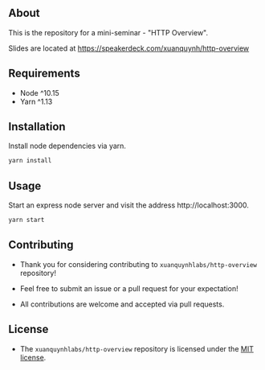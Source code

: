 ## About

This is the repository for a mini-seminar - "HTTP Overview".

Slides are located at https://speakerdeck.com/xuanquynh/http-overview

## Requirements

- Node ^10.15
- Yarn ^1.13

## Installation

Install node dependencies via yarn.

```bash
yarn install
```

## Usage

Start an express node server and visit the address http://localhost:3000.

```bash
yarn start
```

## Contributing

- Thank you for considering contributing to `xuanquynhlabs/http-overview` repository!

- Feel free to submit an issue or a pull request for your expectation!

- All contributions are welcome and accepted via pull requests.

## License

- The `xuanquynhlabs/http-overview` repository is licensed under the [MIT license](LICENSE.md).
